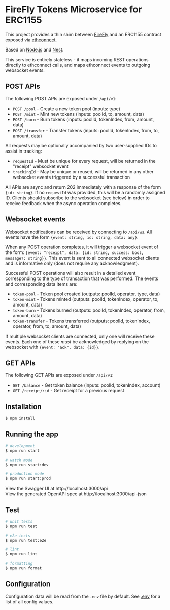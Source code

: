 # FireFly Tokens Microservice for ERC1155

This project provides a thin shim between [FireFly](https://github.com/hyperledger/firefly)
and an ERC1155 contract exposed via [ethconnect](https://github.com/hyperledger/firefly-ethconnect).

Based on [Node.js](http://nodejs.org) and [Nest](http://nestjs.com).

This service is entirely stateless - it maps incoming REST operations directly to ethconnect
calls, and maps ethconnect events to outgoing websocket events.

## POST APIs

The following POST APIs are exposed under `/api/v1`:

* `POST /pool` - Create a new token pool (inputs: type)
* `POST /mint` - Mint new tokens (inputs: poolId, to, amount, data)
* `POST /burn` - Burn tokens (inputs: poolId, tokenIndex, from, amount, data)
* `POST /transfer` - Transfer tokens (inputs: poolId, tokenIndex, from, to, amount, data)

All requests may be optionally accompanied by two user-supplied IDs to assist in tracking:
* `requestId` - Must be unique for every request, will be returned in the "receipt" websocket event
* `trackingId` - May be unique or reused, will be returned in any other websocket events
  triggered by a successful transaction

All APIs are async and return 202 immediately with a response of the form `{id: string}`.
If no `requestId` was provided, this will be a randomly assigned ID. Clients should
subscribe to the websocket (see below) in order to receive feedback when the async
operation completes.

## Websocket events

Websocket notifications can be received by connecting to `/api/ws`.
All events have the form `{event: string, id: string, data: any}`.

When any POST operation completes, it will trigger a websocket event of the form:
`{event: "receipt", data: {id: string, success: bool, message?: string}}`.
This event is sent to all connected websocket clients and is informative only (does
not require any acknowledgment).

Successful POST operations will also result in a detailed event corresponding to the type of
transaction that was performed. The events and corresponding data items are:

* `token-pool` - Token pool created (outputs: poolId, operator, type, data)
* `token-mint` - Tokens minted (outputs: poolId, tokenIndex, operator, to, amount, data)
* `token-burn` - Tokens burned (outputs: poolId, tokenIndex, operator, from, amount, data)
* `token-transfer` - Tokens transferred (outputs: poolId, tokenIndex, operator, from, to, amount, data)

If multiple websocket clients are connected, only one will receive these events.
Each one of these _must_ be acknowledged by replying on the websocket with `{event: "ack", data: {id}}`.

## GET APIs

The following GET APIs are exposed under `/api/v1`:

* `GET /balance` - Get token balance (inputs: poolId, tokenIndex, account)
* `GET /receipt/:id` - Get receipt for a previous request

## Installation

```bash
$ npm install
```

## Running the app

```bash
# development
$ npm run start

# watch mode
$ npm run start:dev

# production mode
$ npm run start:prod
```

View the Swagger UI at http://localhost:3000/api<br />
View the generated OpenAPI spec at http://localhost:3000/api-json

## Test

```bash
# unit tests
$ npm run test

# e2e tests
$ npm run test:e2e

# lint
$ npm run lint

# formatting
$ npm run format
```

## Configuration

Configuration data will be read from the `.env` file by default.
See [.env](.env) for a list of all config values.
